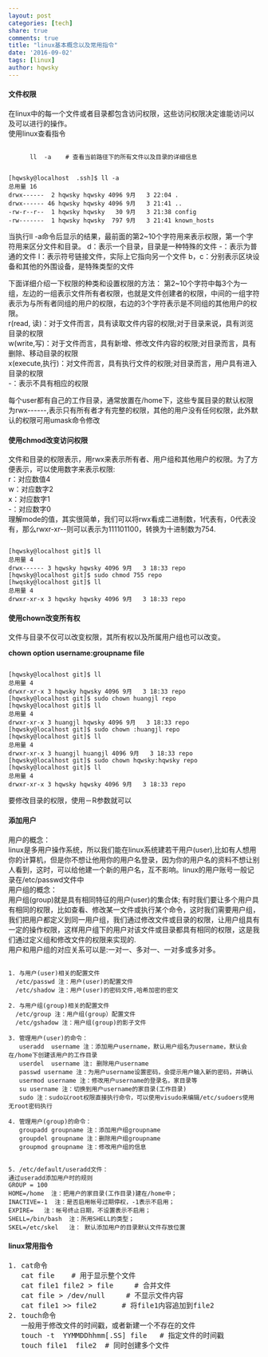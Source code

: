 ```yaml
---
layout: post
categories: [tech]
share: true
comments: true
title: "linux基本概念以及常用指令"
date: '2016-09-02'
tags: [linux]
author: hqwsky
---
```


#### 文件权限  
在linux中的每一个文件或者目录都包含访问权限，这些访问权限决定谁能访问以及可以进行的操作。  
使用linux查看指令  

<code>
      ll  -a    # 查看当前路径下的所有文件以及目录的详细信息
</code>  
<pre><code>
[hqwsky@localhost  .ssh]$ ll -a
总用量 16
drwx------  2 hqwsky hqwsky 4096 9月   3 22:04 .
drwx------ 46 hqwsky hqwsky 4096 9月   3 21:41 ..
-rw-r--r--  1 hqwsky hqwsky   30 9月   3 21:38 config
-rw-------  1 hqwsky hqwsky  797 9月   3 21:41 known_hosts
</code></pre> 
当执行ll -a命令后显示的结果，最前面的第2~10个字符用来表示权限，第一个字符用来区分文件和目录。  
d：表示一个目录，目录是一种特殊的文件  
-：表示为普通的文件  
l：表示符号链接文件，实际上它指向另一个文件  
b，c：分别表示区块设备和其他的外围设备，是特殊类型的文件  

下面详细介绍一下权限的种类和设置权限的方法：
第2~10个字符中每3个为一组，左边的一组表示文件所有者权限，也就是文件创建者的权限，中间的一组字符表示为与所有者同组的用户的权限，右边的3个字符表示是不同组的其他用户的权限。  
r(read, 读)：对于文件而言，具有读取文件内容的权限;对于目录来说，具有浏览目录的权限  
w(write,写)：对于文件而言，具有新增、修改文件内容的权限;对目录而言，具有删除、移动目录的权限  
x(execute,执行)：对文件而言，具有执行文件的权限;对目录而言，用户具有进入目录的权限  
-：表示不具有相应的权限  

每个user都有自己的工作目录，通常放置在/home下，这些专属目录的默认权限为rwx------,表示只有所有者才有完整的权限，其他的用户没有任何权限，此外默认的权限可用umask命令修改  

#### 使用chmod改变访问权限  
文件和目录的权限表示，用rwx来表示所有者、用户组和其他用户的权限。为了方便表示，可以使用数字来表示权限:  
r：对应数值4  
w：对应数字2  
x：对应数字1  
-：对应数字0  
理解mode的值，其实很简单，我们可以将rwx看成二进制数，1代表有，0代表没有，那么rwxr-xr--则可以表示为111101100，转换为十进制数为754.  

<pre><code>
[hqwsky@localhost git]$ ll 
总用量 4
drwx------ 3 hqwsky hqwsky 4096 9月   3 18:33 repo
[hqwsky@localhost git]$ sudo chmod 755 repo
[hwqsky@localhost git]$ ll
总用量 4
drwxr-xr-x 3 hqwsky hqwsky 4096 9月   3 18:33 repo
</code></pre>  

#### 使用chown改变所有权  
文件与目录不仅可以改变权限，其所有权以及所属用户组也可以改变。

**chown option username:groupname  file**  
<pre><code>
[hqwsky@localhost git]$ ll 
总用量 4
drwxr-xr-x 3 hqwsky hqwsky 4096 9月   3 18:33 repo
[hqwsky@localhost git]$ sudo chown huangjl repo
[hqwsky@localhost git]$ ll 
总用量 4
drwxr-xr-x 3 huangjl hqwsky 4096 9月   3 18:33 repo
[hqwsky@localhost git]$ sudo chown :huangjl repo
[hqwsky@localhost git]$ ll 
总用量 4
drwxr-xr-x 3 huangjl huangjl 4096 9月   3 18:33 repo
[hqwsky@localhost git]$ sudo chown hqwsky:hqwsky repo
[hqwsky@localhost git]$ ll 
总用量 4
drwxr-xr-x 3 hqwsky hqwsky 4096 9月   3 18:33 repo
</code></pre>  
要修改目录的权限，使用－R参数就可以  

#### 添加用户
用户的概念：  
linux是多用户操作系统，所以我们能在linux系统建若干用户(user),比如有人想用你的计算机，但是你不想让他用你的用户名登录，因为你的用户名的资料不想让别人看到，这时，可以给他建一个新的用户名，互不影响。linux的用户账号一般记录在/etc/passwd文件中  
用户组的概念：  
用户组(group)就是具有相同特征的用户(user)的集合体; 有时我们要让多个用户具有相同的权限，比如查看、修改某一文件或执行某个命令，这时我们需要用户组，我们把用户都定义到同一用户组，我们通过修改文件或目录的权限，让用户组具有一定的操作权限，这样用户组下的用户对该文件或目录都具有相同的权限，这是我们通过定义组和修改文件的权限来实现的.  
用户和用户组的对应关系可以是:一对一、多对一、一对多或多对多。  
<pre><code>
1. 与用户(user)相关的配置文件  
  /etc/passwd 注：用户(user)的配置文件  
  /etc/shadow 注：用户(user)的密码文件,哈希加密的密文  

2. 与用户组(group)相关的配置文件  
  /etc/group 注：用户组(group）配置文件  
  /etc/gshadow 注：用户组(group)的影子文件  

3. 管理用户(user)的命令：  
   useradd  username 注：添加用户username，默认用户组名为username，默认会在/home下创建该用户的工作目录  
   userdel  username 注: 删除用户username
   passwd username 注：为用户username设置密码，会提示用户输入新的密码，并确认  
   usermod username 注：修改用户username的登录名，家目录等  
   su username 注：切换到用户username的家目录(工作目录)  
   sudo 注：sudo以root权限直接执行命令，可以使用visudo来编辑/etc/sudoers使用无root密码执行  

4. 管理用户(group)的命令：  
   groupadd groupname 注：添加用户组groupname  
   groupdel groupname 注：删除用户组groupname  
   groupmod groupname 注：修改用户组的信息  
 
 
5. /etc/default/useradd文件：  
通过useradd添加用户时的规则  
GROUP = 100  
HOME=/home  注：把用户的家目录(工作目录)建在/home中；  
INACTIVE=-1  注：是否启用帐号过期停权，-1表示不启用；  
EXPIRE=   注：帐号终止日期，不设置表示不启用；  
SHELL=/bin/bash  注：所用SHELL的类型；  
SKEL=/etc/skel   注： 默认添加用户的目录默认文件存放位置  
</code></pre>  

#### linux常用指令  
<pre>
1. cat命令
   cat file    # 用于显示整个文件
   cat file1 file2 > file     # 合并文件
   cat file > /dev/null     # 不显示文件内容
   cat file1 >> file2      # 将file1内容追加到file2 
2. touch命令
   一般用于修改文件的时间戳，或者新建一个不存在的文件
   touch -t  YYMMDDhhmm[.SS] file   # 指定文件的时间戳
   touch file1  file2  # 同时创建多个文件
</pre>






　








